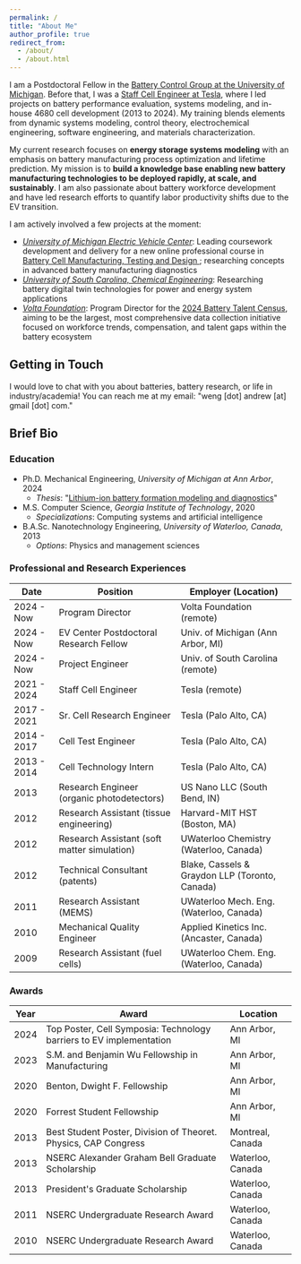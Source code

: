 ```yaml
---
permalink: /
title: "About Me"
author_profile: true
redirect_from:
  - /about/
  - /about.html
---
```


I am a Postdoctoral Fellow in the [Battery Control Group at the University of Michigan](https://batterycontrolgroup.engin.umich.edu/). Before that, I was a [Staff Cell Engineer at Tesla](https://www.linkedin.com/in/wengandrew/), where I led projects on battery performance evaluation, systems modeling, and in-house 4680 cell development (2013 to 2024). My training blends elements from dynamic systems modeling, control theory, electrochemical engineering, software engineering, and materials characterization.

My current research focuses on **energy storage systems modeling** with an emphasis on battery manufacturing process optimization and lifetime prediction. My mission is to **build a knowledge base enabling new battery manufacturing technologies to be deployed rapidly, at scale, and sustainably**. I am also passionate about battery workforce development and have led research efforts to quantify labor productivity shifts due to the EV transition.

I am actively involved a few projects at the moment:
- [_University of Michigan Electric Vehicle Center_](https://evc.engin.umich.edu/): Leading coursework development and delivery for a new online professional course in [ Battery Cell Manufacturing, Testing and Design ](https://nexus.engin.umich.edu/pro-ed/battery-cell-mfg/); researching concepts in advanced battery manufacturing diagnostics
- [_University of South Carolina, Chemical Engineering_](https://sc.edu/study/colleges_schools/engineering_and_computing/news_events/news/2022/dougal_10_million_navy_research.php): Researching battery digital twin technologies for power and energy system applications
- [_Volta Foundation_](https://volta.foundation/battery-report): Program Director for the [2024 Battery Talent Census](https://ci6zshhkupb.typeform.com/batterycensus), aiming to be the largest, most comprehensive data collection initiative focused on workforce trends, compensation, and talent gaps within the battery ecosystem

## Getting in Touch

I would love to chat with you about batteries, battery research, or life in industry/academia! You can reach me at my email: "weng [dot] andrew [at] gmail [dot] com."

## Brief Bio

### Education

- Ph.D. Mechanical Engineering, *University of Michigan at Ann Arbor*, 2024
  - *Thesis*: "[Lithium-ion battery formation modeling and diagnostics](https://wengandrew.github.io/files/dissertation-compressed.pdf)"
- M.S. Computer Science, *Georgia Institute of Technology*, 2020
  - *Specializations*: Computing systems and artificial intelligence
- B.A.Sc. Nanotechnology Engineering, *University of Waterloo, Canada*, 2013
  - *Options*: Physics and management sciences

### Professional and Research Experiences

| Date | Position | Employer (Location)
| - | - | - |
| 2024 - Now | Program Director | Volta Foundation (remote) |
| 2024 - Now | EV Center Postdoctoral Research Fellow | Univ. of Michigan (Ann Arbor, MI) |
| 2024 - Now | Project Engineer | Univ. of South Carolina (remote) |
| 2021 - 2024 | Staff Cell Engineer | Tesla (remote)
| 2017 - 2021 | Sr. Cell Research Engineer | Tesla (Palo Alto, CA)
| 2014 - 2017 | Cell Test Engineer | Tesla (Palo Alto, CA)
| 2013 - 2014 | Cell Technology Intern | Tesla (Palo Alto, CA)
| 2013 | Research Engineer (organic photodetectors) | US Nano LLC (South Bend, IN)
| 2012 | Research Assistant (tissue engineering) | Harvard-MIT HST (Boston, MA)
| 2012 | Research Assistant (soft matter simulation) | UWaterloo Chemistry (Waterloo, Canada)
| 2012 | Technical Consultant (patents) | Blake, Cassels & Graydon LLP (Toronto, Canada)
| 2011 | Research Assistant (MEMS) | UWaterloo Mech. Eng. (Waterloo, Canada)
| 2010 | Mechanical Quality Engineer | Applied Kinetics Inc. (Ancaster, Canada)
| 2009 | Research Assistant (fuel cells) | UWaterloo Chem. Eng. (Waterloo, Canada)

### Awards

| Year | Award | Location |
| -- | -- | -- |
| 2024 | Top Poster, Cell Symposia: Technology barriers to EV implementation | Ann Arbor, MI |
| 2023 | S.M. and Benjamin Wu Fellowship in Manufacturing | Ann Arbor, MI |
| 2020 | Benton, Dwight F. Fellowship | Ann Arbor, MI |
| 2020 | Forrest Student Fellowship | Ann Arbor, MI |
| 2013 | Best Student Poster, Division of Theoret. Physics, CAP Congress | Montreal, Canada |
| 2013 | NSERC Alexander Graham Bell Graduate Scholarship | Waterloo, Canada |
| 2013 | President's Graduate Scholarship | Waterloo, Canada |
| 2011 | NSERC Undergraduate Research Award | Waterloo, Canada |
| 2010 | NSERC Undergraduate Research Award | Waterloo, Canada |


